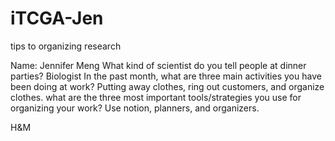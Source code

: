 # iTCGA-Jen
tips to organizing research

Name: Jennifer Meng
What kind of scientist do you tell people at dinner parties? Biologist
In the past month, what are three main activities you have been doing at work? Putting away clothes, ring out customers, and organize clothes.
what are the three most important tools/strategies you use for organizing your work? Use notion, planners, and organizers.

H&M
